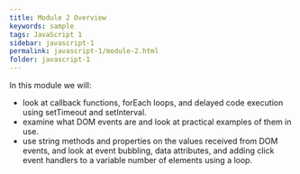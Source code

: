 ```yaml
---
title: Module 2 Overview
keywords: sample
tags: JavaScript 1
sidebar: javascript-1
permalink: javascript-1/module-2.html
folder: javascript-1
---
```


In this module we will:

- look at callback functions, forEach loops, and delayed code execution using setTimeout and setInterval.
- examine what DOM events are and look at practical examples of them in use.
- use string methods and properties on the values received from DOM events, and look at event bubbling, data attributes, and adding click event handlers to a variable number of elements using a loop.
